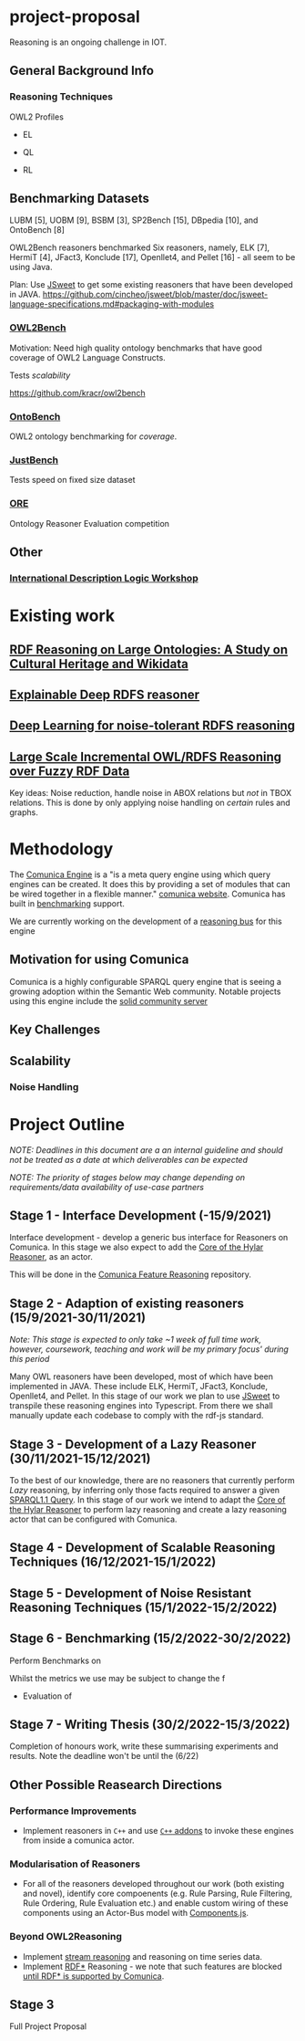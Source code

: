 # project-proposal

Reasoning is an ongoing challenge in IOT.

## General Background Info

### Reasoning Techniques

OWL2 Profiles

 - EL

 - QL

 - RL



## Benchmarking Datasets

 LUBM [5], UOBM [9], BSBM  [3], SP2Bench  [15], DBpedia  [10], and OntoBench  [8]

OWL2Bench reasoners benchmarked
Six reasoners, namely, ELK  [7], HermiT  [4], JFact3, Konclude  [17], Openllet4, and Pellet  [16] - all seem to be using Java.

Plan: Use [JSweet](https://github.com/cincheo/jsweet) to get some existing reasoners that have been developed in JAVA. https://github.com/cincheo/jsweet/blob/master/doc/jsweet-language-specifications.md#packaging-with-modules

### [OWL2Bench](https://link.springer.com/content/pdf/10.1007%2F978-3-030-62466-8.pdf)

Motivation: Need high quality ontology benchmarks that have good coverage of OWL2 Language Constructs.

Tests *scalability*

https://github.com/kracr/owl2bench

### [OntoBench](https://link.springer.com/chapter/10.1007%2F978-3-319-46547-0_13)

OWL2 ontology benchmarking for *coverage*.

### [JustBench](https://link.springer.com/chapter/10.1007%2F978-3-642-17746-0_3)

Tests speed on fixed size dataset

### [ORE](https://link.springer.com/chapter/10.1007%2F978-3-319-46547-0_17)

Ontology Reasoner Evaluation competition


## Other

### [International Description Logic Workshop](http://dl.kr.org/)

# Existing work
## [RDF Reasoning on Large Ontologies: A Study on Cultural Heritage and Wikidata](https://ieeexplore.ieee.org/abstract/document/7881709)

## [Explainable Deep RDFS reasoner](https://arxiv.org/pdf/2002.03514.pdf)

## [Deep Learning for noise-tolerant RDFS reasoning](http://www.semantic-web-journal.net/system/files/swj2186.pdf)

## [Large Scale Incremental OWL/RDFS Reasoning over Fuzzy RDF Data](https://ieeexplore-ieee-org.virtual.anu.edu.au/stamp/stamp.jsp?tp=&arnumber=7881709)

Key ideas:
Noise reduction, handle noise in ABOX relations but *not* in TBOX relations. This is done by only applying noise handling on *certain* rules and graphs.

# Methodology

The [Comunica Engine](https://github.com/comunica/comunica) is a "is a meta query engine using which query engines can be created. It does this by providing a set of modules that can be wired together in a flexible manner." [comunica website](https://comunica.dev/about/). Comunica has built in [benchmarking](https://github.com/comunica/comunica#benchmarking) support.

We are currently working on the development of a [reasoning bus](https://github.com/comunica/comunica-feature-reasoning) for this engine

## Motivation for using Comunica

Comunica is a highly configurable SPARQL query engine that is seeing a growing adoption within the Semantic Web community. Notable projects using this engine include the [solid community server](https://github.com/solid/community-server/blob/main/package.json)

## Key Challenges

## Scalability

### Noise Handling


# Project Outline

*NOTE: Deadlines in this document are a an internal guideline and should not be treated as a date at which deliverables can be expected*

*NOTE: The priority of stages below may change depending on requirements/data availability of use-case partners*

## Stage 1 - Interface Development (-15/9/2021)

Interface development - develop a generic bus interface for Reasoners on Comunica. In this stage we also expect to add the [Core of the Hylar Reasoner](https://github.com/jeswr/hylar-core), as an actor.

This will be done in the [Comunica Feature Reasoning](https://github.com/comunica/comunica-feature-reasoning) repository.

## Stage 2 - Adaption of existing reasoners (15/9/2021-30/11/2021)

*Note: This stage is expected to only take ~1 week of full time work, however, coursework, teaching and work will be my primary focus' during this period*

Many OWL reasoners have been developed, most of which have been implemented in JAVA. These include ELK, HermiT, JFact3, Konclude, Openllet4, and Pellet. In this stage of our work we plan to use [JSweet](https://github.com/cincheo/jsweet) to transpile these reasoning engines into Typescript.
From there we shall manually update each codebase to comply with the rdf-js standard.

## Stage 3 - Development of a Lazy Reasoner (30/11/2021-15/12/2021)

To the best of our knowledge, there are no reasoners that currently perform *Lazy* reasoning, by inferring only those facts required to answer a given [SPARQL1.1 Query](https://www.w3.org/TR/sparql11-query/). In this stage of our work we intend to adapt the [Core of the Hylar Reasoner](https://github.com/jeswr/hylar-core) to perform lazy reasoning and create a lazy reasoning actor that can be configured with Comunica.

## Stage 4 - Development of Scalable Reasoning Techniques (16/12/2021-15/1/2022)



## Stage 5 - Development of Noise Resistant Reasoning Techniques (15/1/2022-15/2/2022)

## Stage 6 - Benchmarking (15/2/2022-30/2/2022)

Perform Benchmarks on 

Whilst the metrics we use may be subject to change the f

 - Evaluation of

## Stage 7 - Writing Thesis (30/2/2022-15/3/2022)

Completion of honours work, write these summarising experiments and results. Note the deadline won't be until the (6/22)

## Other Possible Reasearch Directions

### Performance Improvements
 - Implement reasoners in `C++` and use [`C++` addons](https://nodejs.org/api/addons.html) to invoke these engines from inside a comunica actor.

### Modularisation of Reasoners
 - For all of the reasoners developed throughout our work (both existing and novel), identify core compoenents (e.g.  Rule Parsing, Rule Filtering, Rule Ordering, Rule Evaluation etc.) and enable custom wiring of these components using an Actor-Bus model with [Components.js](https://componentsjs.readthedocs.io/en/latest/).

### Beyond OWL2Reasoning
 - Implement [stream reasoning](http://streamreasoning.org/slides/2016/10/rsp2016_01_rsp-introduction.pdf) and reasoning on time series data.
 - Implement [RDF*](https://w3c.github.io/rdf-star/cg-spec/editors_draft.html) Reasoning - we note that such features are blocked [until RDF* is supported by Comunica](https://github.com/comunica/comunica/issues/594).

## Stage 3

Full Project Proposal



